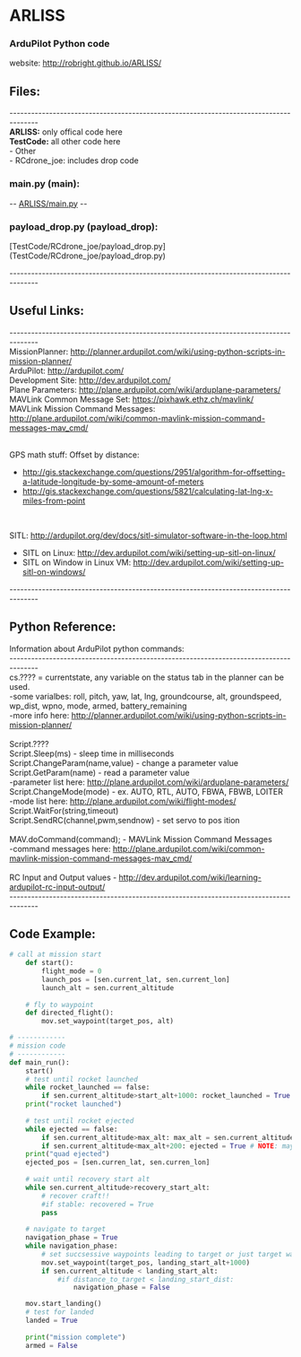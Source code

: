 # ARLISS
### ArduPilot Python code

website: http://robright.github.io/ARLISS/

## Files:

 -------------------------------------------------------------------------------------- <br />
<b>ARLISS:</b> only offical code here <br />
<b>TestCode:</b> all other code here <br />
	- Other <br />
	- RCdrone_joe: includes drop code <br />



### main.py (main):

-- [ARLISS/main.py](ARLISS/main.py) --

### payload_drop.py (payload_drop):

[TestCode/RCdrone_joe/payload_drop.py] (TestCode/RCdrone_joe/payload_drop.py)

 -------------------------------------------------------------------------------------- <br />

## Useful Links:

 -------------------------------------------------------------------------------------- <br />
MissionPlanner: http://planner.ardupilot.com/wiki/using-python-scripts-in-mission-planner/ <br />
ArduPilot: http://ardupilot.com/ <br />
Development Site: http://dev.ardupilot.com/ <br />
Plane Parameters: http://plane.ardupilot.com/wiki/arduplane-parameters/ <br />
MAVLink Common Message Set: https://pixhawk.ethz.ch/mavlink/ <br />
MAVLink Mission Command Messages: http://plane.ardupilot.com/wiki/common-mavlink-mission-command-messages-mav_cmd/ <br />
<br />

GPS math stuff: Offset by distance: <br />
 - http://gis.stackexchange.com/questions/2951/algorithm-for-offsetting-a-latitude-longitude-by-some-amount-of-meters <br />
 - http://gis.stackexchange.com/questions/5821/calculating-lat-lng-x-miles-from-point <br />
<br />

SITL: http://ardupilot.org/dev/docs/sitl-simulator-software-in-the-loop.html <br />
 - SITL on Linux: http://dev.ardupilot.com/wiki/setting-up-sitl-on-linux/ <br />
 - SITL on Window in Linux VM: http://dev.ardupilot.com/wiki/setting-up-sitl-on-windows/ <br />

 -------------------------------------------------------------------------------------- <br />

## Python Reference:

 Information about ArduPilot python commands: <br />
 -------------------------------------------------------------------------------------- <br />
 cs.???? = currentstate, any variable on the status tab in the planner can be used. <br />
 -some varialbes: roll, pitch, yaw, lat, lng, groundcourse, alt, groundspeed, wp_dist, wpno, mode, armed, battery_remaining <br />
 -more info here: http://planner.ardupilot.com/wiki/using-python-scripts-in-mission-planner/ <br />
 <br />
 Script.???? <br />
 Script.Sleep(ms) - sleep time in milliseconds <br />
 Script.ChangeParam(name,value) - change a parameter value <br />
 Script.GetParam(name) - read a parameter value <br />
 -parameter list here: http://plane.ardupilot.com/wiki/arduplane-parameters/ <br />
 Script.ChangeMode(mode) - ex. AUTO, RTL, AUTO, FBWA, FBWB, LOITER <br />
 -mode list here: http://plane.ardupilot.com/wiki/flight-modes/ <br />
 Script.WaitFor(string,timeout) <br />
 Script.SendRC(channel,pwm,sendnow) - set servo to pos ition <br />
 <br />
 MAV.doCommand(command);  - MAVLink Mission Command Messages <br />
 -command messages here: http://plane.ardupilot.com/wiki/common-mavlink-mission-command-messages-mav_cmd/ <br />
 <br />
 RC Input and Output values - http://dev.ardupilot.com/wiki/learning-ardupilot-rc-input-output/ <br />
 -------------------------------------------------------------------------------------- <br />
 
 
## Code Example:

```python
# call at mission start
	def start():
		flight_mode = 0
		launch_pos = [sen.current_lat, sen.current_lon]
		launch_alt = sen.current_altitude
	
	# fly to waypoint
	def directed_flight():
		mov.set_waypoint(target_pos, alt)

# ------------
# mission code
# ------------
def main_run():
	start()
	# test until rocket launched
	while rocket_launched == false:
		if sen.current_altitude>start_alt+1000: rocket_launched = True
	print("rocket launched")
	
	# test until rocket ejected
	while ejected == false:
		if sen.current_altitude>max_alt: max_alt = sen.current_altitude
		if sen.current_altitude<max_alt+200: ejected = True # NOTE: maybe use accelerometer
	print("quad ejected")
	ejected_pos = [sen.curren_lat, sen.curren_lon]
	
	# wait until recovery start alt
	while sen.current_altitude>recovery_start_alt:
		# recover craft!!
		#if stable: recovered = True
		pass
	
	# navigate to target
	navigation_phase = True
	while navigation_phase:
		# set succsessive waypoints leading to target or just target waypoint??
		mov.set_waypoint(target_pos, landing_start_alt+1000)
		if sen.current_altitude < landing_start_alt:
			#if distance_to_target < landing_start_dist:
				navigation_phase = False

	mov.start_landing()
	# test for landed
	landed = True
	
	print("mission complete")
	armed = False
	
```

